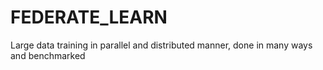 # FEDERATE_LEARN
Large data training in parallel and distributed manner, done in many ways and benchmarked
